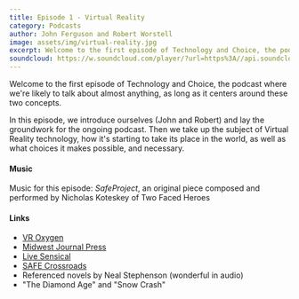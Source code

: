 ```yaml
---
title: Episode 1 - Virtual Reality
category: Podcasts
author: John Ferguson and Robert Worstell
image: assets/img/virtual-reality.jpg
excerpt: Welcome to the first episode of Technology and Choice, the podcast where we're likely to talk about almost anything, as long as it centers around these two concepts.
soundcloud: https://w.soundcloud.com/player/?url=https%3A//api.soundcloud.com/tracks/256036073
---
```


Welcome to the first episode of Technology and Choice, the podcast where we're likely to talk about almost anything, as long as it centers around these two concepts.

In this episode, we introduce ourselves (John and Robert) and lay the groundwork for the ongoing podcast. Then we take up the subject of Virtual Reality technology, how it's starting to take its place in the world, as well as what choices it makes possible, and necessary.

#### Music

Music for this episode: *SafeProject*, an original piece composed and performed by Nicholas Koteskey of Two Faced Heroes

#### Links

- [VR Oxygen](http://vroxygen.io)
- [Midwest Journal Press](http://selfhelpbook.midwestjournalpress.com/)
- [Live Sensical](http://livesensical.com)
- [SAFE Crossroads](https://safecrossroads.net)
- Referenced novels by Neal Stephenson (wonderful in audio)
- "The Diamond Age" and "Snow Crash"
